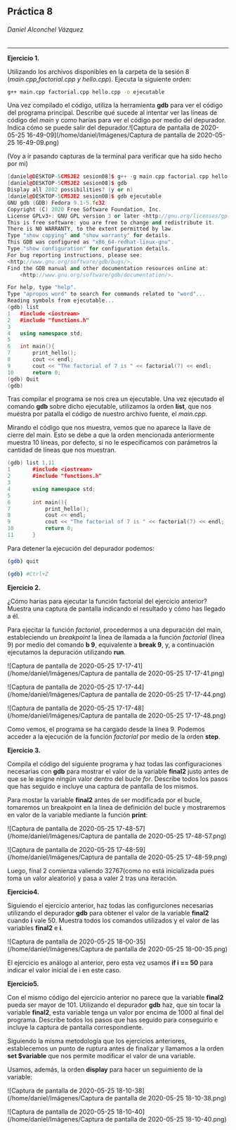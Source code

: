 ## Práctica 8

###### Daniel Alconchel Vázquez

------

**Ejercicio 1.**

Utilizando los archivos disponibles en la carpeta de la sesión 8 (*main.cpp,factorial.cpp y hello.cpp*). Ejecuta la siguiente orden:

```bash
g++ main.cpp factorial.cpp hello.cpp -o ejecutable
```

Una vez compilado el código, utiliza la herramienta **gdb** para ver el código del programa principal. Describe qué sucede al intentar ver las líneas de código del *main* y como harías para ver el código por medio del depurador. Indica cómo se puede salir del depurador.![Captura de pantalla de 2020-05-25 16-49-09](/home/daniel/Imágenes/Captura de pantalla de 2020-05-25 16-49-09.png)

(Voy a ir pasando capturas de la terminal para verificar que ha sido hecho por mi)

```c++
[daniel@DESKTOP-5CM5JE2 sesion08]$ g++ -g main.cpp factorial.cpp hello.cpp -o ejecutable
[daniel@DESKTOP-5CM5JE2 sesion08]$ gdb 
Display all 2802 possibilities? (y or n)
[daniel@DESKTOP-5CM5JE2 sesion08]$ gdb ejecutable 
GNU gdb (GDB) Fedora 9.1-5.fc32
Copyright (C) 2020 Free Software Foundation, Inc.
License GPLv3+: GNU GPL version 3 or later <http://gnu.org/licenses/gpl.html>
This is free software: you are free to change and redistribute it.
There is NO WARRANTY, to the extent permitted by law.
Type "show copying" and "show warranty" for details.
This GDB was configured as "x86_64-redhat-linux-gnu".
Type "show configuration" for configuration details.
For bug reporting instructions, please see:
<http://www.gnu.org/software/gdb/bugs/>.
Find the GDB manual and other documentation resources online at:
    <http://www.gnu.org/software/gdb/documentation/>.

For help, type "help".
Type "apropos word" to search for commands related to "word"...
Reading symbols from ejecutable...
(gdb) list
1	#include <iostream>
2	#include "functions.h"
3	
4	using namespace std;
5	
6	int main(){
7	    print_hello();
8	    cout << endl;
9	    cout << "The factorial of 7 is " << factorial(7) << endl;
10	    return 0;
(gdb) Quit
(gdb) 

```

Tras compilar el programa se nos crea un ejecutable. Una vez ejecutado el comando **gdb** sobre dicho ejecutable, utilizamos la orden **list**, que nos muestra por patalla el código de nuestro archivo fuente, el *main.cpp*. 

Mirando el código que nos muestra, vemos que no aparece la llave de cierre del main. Esto se debe a que la orden mencionada anteriormente muestra 10 líneas, por defecto, si no le especificamos con parámetros la cantidad de líneas que nos muestran.

```c++
(gdb) list 1,11
1       #include <iostream>
2       #include "functions.h"
3
4       using namespace std;
5
6       int main(){
7           print_hello();
8           cout << endl;
9           cout << "The factorial of 7 is " << factorial(7) << endl;
10          return 0;
11      }
```

Para detener la ejecución del depurador podemos:

```bash
(gdb) quit
```

```bash
(gdb) #Ctrl+Z
```



**Ejercicio 2.**

¿Cómo harías para ejecutar la función factorial del ejercicio anterior? Muestra una captura de pantalla indicando el resultado y cómo has llegado a él.

Para ejecitar la función *factorial*, procedermos a una depuración del main, estableciendo un *breakpoint* la línea de llamada a la función *factorial* (línea 9) por medio del comando **b 9**, equivalente a **break 9**, y, a continuación ejecutamos la depuración utilizando **run**.

![Captura de pantalla de 2020-05-25 17-17-41](/home/daniel/Imágenes/Captura de pantalla de 2020-05-25 17-17-41.png)



![Captura de pantalla de 2020-05-25 17-17-44](/home/daniel/Imágenes/Captura de pantalla de 2020-05-25 17-17-44.png)



![Captura de pantalla de 2020-05-25 17-17-48](/home/daniel/Imágenes/Captura de pantalla de 2020-05-25 17-17-48.png)



Como vemos, el programa se ha cargado desde la línea 9. Podemos acceder a la ejecución de la función *factorial* por medio de la orden **step**. 



**Ejercicio 3.**

Compila el código del siguiente programa y haz todas las configuraciones necesarias con **gdb** para mostrar  el valor de la variable **final2** justo antes de que se le asigne ningún valor dentro del bucle *for*. Describe todos los pasos que has seguido e incluye una captura de pantalla de los mismos.

Para mostar la variable **final2** antes de ser modificada por el bucle, tomaremos un breakpoint en la línea de definición del bucle y mostraremos en valor de la variable mediante la función **print**:

![Captura de pantalla de 2020-05-25 17-48-57](/home/daniel/Imágenes/Captura de pantalla de 2020-05-25 17-48-57.png)



![Captura de pantalla de 2020-05-25 17-48-59](/home/daniel/Imágenes/Captura de pantalla de 2020-05-25 17-48-59.png)

Luego, final 2 comienza valiendo 32767(como no está inicializada pues toma un valor aleatorio) y pasa a valer 2 tras una iteración.



**Ejercicio4.**

Siguiendo el ejercicio anterior, haz todas las configurciones necesarias utilizando el depurador **gdb** para obtener el valor de la variable **final2** cuando **i** vale 50. Muestra todos los comandos utilizados y el valor de las variables **final2** e **i**.



![Captura de pantalla de 2020-05-25 18-00-35](/home/daniel/Imágenes/Captura de pantalla de 2020-05-25 18-00-35.png)

El ejercicio es análogo al anterior, pero esta vez usamos **if i == 50** para indicar el valor inicial de i en este caso.



**Ejercicio5.**

Con el mismo código del ejercicio anterior no parece que la variable **final2** pueda ser mayor de 101. Utilizando el depurador **gdb** haz, que sin tocar la variable **final2**, esta variable tenga un valor por encima de 1000 al final del programa. Describe todos los pasos que has seguido para conseguirlo e incluye la captura de pantalla correspondiente.

Siguiendo la misma metodología que los ejercicios anteriores, establecemos un punto de ruptura antes de finalizar y llamamos a la orden **set $variable** que nos permite modificar el valor de una variable.

Usamos, además, la orden **display** para hacer un seguimiento de la variable:

![Captura de pantalla de 2020-05-25 18-10-38](/home/daniel/Imágenes/Captura de pantalla de 2020-05-25 18-10-38.png)

![Captura de pantalla de 2020-05-25 18-10-40](/home/daniel/Imágenes/Captura de pantalla de 2020-05-25 18-10-40.png)